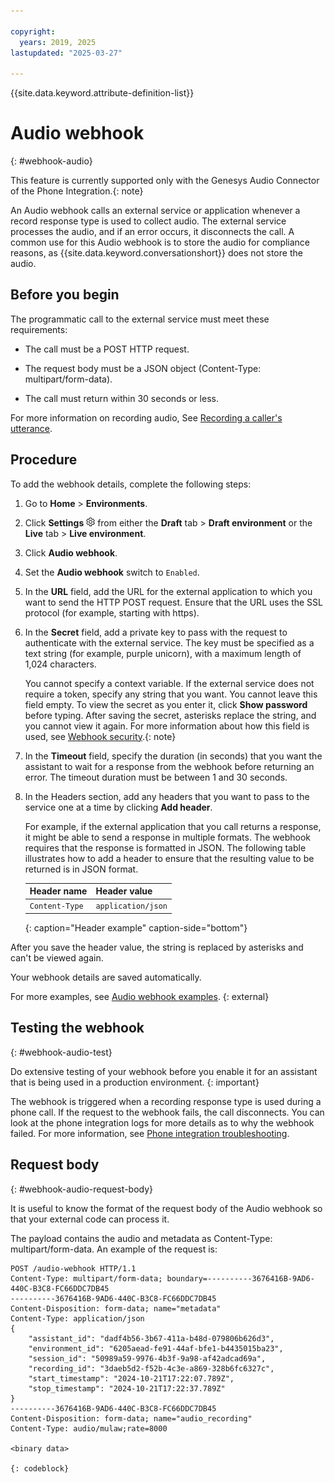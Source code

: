 ```yaml
---

copyright:
  years: 2019, 2025
lastupdated: "2025-03-27"

---
```


{{site.data.keyword.attribute-definition-list}}

# Audio webhook
{: #webhook-audio}

This feature is currently supported only with the Genesys Audio Connector of the Phone Integration.{: note}

An Audio webhook calls an external service or application whenever a record response type is used to collect audio. The external service processes the audio, and if an error occurs, it disconnects the call. A common use for this Audio webhook is to store the audio for compliance reasons, as {{site.data.keyword.conversationshort}} does not store the audio.

## Before you begin

The programmatic call to the external service must meet these requirements:

 - The call must be a POST HTTP request.

 - The request body must be a JSON object (Content-Type: multipart/form-data).

 - The call must return within 30 seconds or less.

For more information on recording audio, See [Recording a caller's utterance](webhook-attestation.md).

## Procedure

To add the webhook details, complete the following steps:

1. Go to **Home** > **Environments**.

1. Click **Settings** ![Gear icon](images/gear-icon-black.png) from either the **Draft** tab > **Draft environment** or the **Live** tab > **Live environment**.

1. Click **Audio webhook**.

1. Set the **Audio webhook** switch to `Enabled`.

1. In the **URL** field, add the URL for the external application to which you want to send the HTTP POST request. Ensure that the URL uses the SSL protocol (for example, starting with https).

1. In the **Secret** field, add a private key to pass with the request to authenticate with the external service. The key must be specified as a text string (for example, purple unicorn), with a maximum length of 1,024 characters. 

    You cannot specify a context variable. If the external service does not require a token, specify any string that you want. You cannot leave this field empty. To view the secret as you enter it, click **Show password** before typing. After saving the secret, asterisks replace the string, and you cannot view it again. For more information about how this field is used, see [Webhook security](webhook-pre.md#webhook-pre-security).{: note}

1. In the **Timeout** field, specify the duration (in seconds) that you want the assistant to wait for a response from the webhook before returning an error. The timeout duration must be between 1 and 30 seconds.

1.  In the Headers section, add any headers that you want to pass to the service one at a time by clicking **Add header**.

    For example, if the external application that you call returns a response, it might be able to send a response in multiple formats. The webhook requires that the response is formatted in JSON. The following table illustrates how to add a header to ensure that the resulting value to be returned is in JSON format.

    | Header name    | Header value       |
    |----------------|--------------------|
    | `Content-Type` | `application/json` |
    {: caption="Header example" caption-side="bottom"}

After you save the header value, the string is replaced by asterisks and can't be viewed again. 

Your webhook details are saved automatically.

For more examples, see [Audio webhook examples](https://github.com/watson-developer-cloud/assistant-toolkit/tree/master/integrations/phone/examples/audio-webhook). {: external}

## Testing the webhook
{: #webhook-audio-test}

Do extensive testing of your webhook before you enable it for an assistant that is being used in a production environment.
{: important}

The webhook is triggered when a recording response type is used during a phone call. If the request to the webhook fails, the call disconnects. You can look at the phone integration logs for more details as to why the webhook failed. For more information, see [Phone integration troubleshooting](phone-troubleshooting.md).

## Request body
{: #webhook-audio-request-body}

It is useful to know the format of the request body of the Audio webhook so that your external code can process it.

The payload contains the audio and metadata as Content-Type: multipart/form-data. An example of the request is:

    POST /audio-webhook HTTP/1.1
    Content-Type: multipart/form-data; boundary=----------3676416B-9AD6-440C-B3C8-FC66DDC7DB45
    ----------3676416B-9AD6-440C-B3C8-FC66DDC7DB45
    Content-Disposition: form-data; name="metadata"
    Content-Type: application/json
    {
        "assistant_id": "dadf4b56-3b67-411a-b48d-079806b626d3",
        "environment_id": "6205aead-fe91-44af-bfe1-b4435015ba23",
        "session_id": "50989a59-9976-4b3f-9a98-af42adcad69a",
        "recording_id": "3daeb5d2-f52b-4c3e-a869-328b6fc6327c",
        "start_timestamp": "2024-10-21T17:22:07.789Z",
        "stop_timestamp": "2024-10-21T17:22:37.789Z"
    }
    ----------3676416B-9AD6-440C-B3C8-FC66DDC7DB45
    Content-Disposition: form-data; name="audio_recording"
    Content-Type: audio/mulaw;rate=8000

    <binary data>

    {: codeblock}
